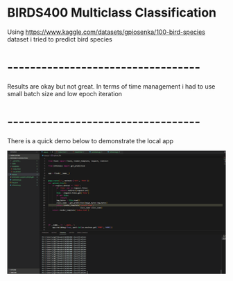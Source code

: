 # BIRDS400 Multiclass Classification


Using https://www.kaggle.com/datasets/gpiosenka/100-bird-species dataset i tried to predict bird species
# ----------------------------------
Results are okay but not great. In terms of time management i had to use small batch size and low epoch iteration
# ----------------------------------
There is a quick demo below to demonstrate the local app


![](https://github.com/yiit8/BIRDS400-Multiclass-Classification/blob/main/AnimationDemo.gif)
